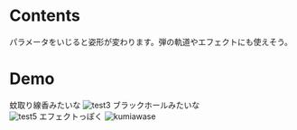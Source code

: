 # Contents
パラメータをいじると姿形が変わります。弾の軌道やエフェクトにも使えそう。
# Demo

蚊取り線香みたいな
![test3](https://user-images.githubusercontent.com/28495709/88676592-37e67000-d127-11ea-93f6-3f796b05c466.gif)
ブラックホールみたいな  
![test5](https://user-images.githubusercontent.com/28495709/88795562-36767f80-d1db-11ea-98b7-46703206ac4b.gif)
エフェクトっぽく
![kumiawase](https://user-images.githubusercontent.com/28495709/103463715-bba92600-4d71-11eb-89fd-3297bff39da2.gif)

